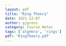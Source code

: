 ```yaml
---
layout: pdf
title: "Ring Theory"
date: 2021-12-07
author: gjgress
category: Course Notes
tags: ['algebra', 'rings']
pdf: 'RingTheory.pdf'
---
```


